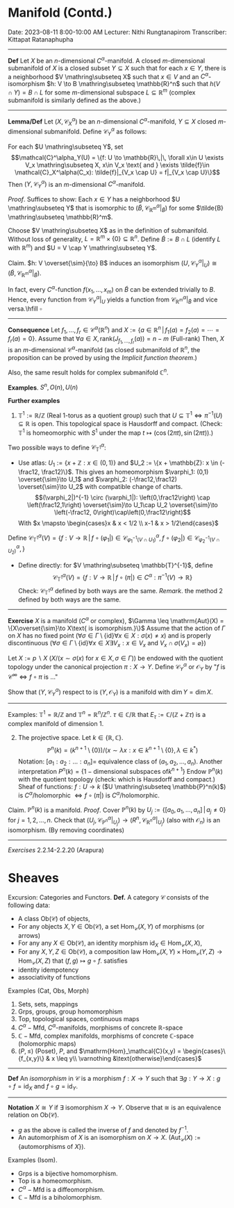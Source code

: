 # Manifold (Contd.)
Date: 2023-08-11 8:00-10:00 AM
Lecturer: Nithi Rungtanapirom
Transcriber: Kittapat Ratanaphupha

---

**Def** Let $X$ be an $n$-dimensional $C^\alpha$-manifold. A closed $m$-dimensional submanifold of $X$ is a closed subset $Y \subseteq X$ such that for each $x\in Y$, there is a neighborhood $V \mathring\subseteq X$ such that $x \in V$ and an $C^\alpha$-isomorphism $h: V \to B \mathring\subseteq \mathbb{R}^n$ such that $h(V \cap Y) = B \cap L$ for some $m$-dimensional subspace $L \subseteq \mathbb{R}^m$ (complex submanifold is similarly defined as the above.)

---

**Lemma/Def** Let $(X, \mathcal{C}^\alpha_X)$ be an $n$-dimensional $C^\alpha$-manifold, $Y \subseteq X$ closed $m$-dimensional submanifold. Define $\mathcal{C}^\alpha_{Y}$ as follows:

For each $U \mathring\subseteq Y$, set
$$\mathcal{C}^\alpha_Y(U) = \{f: U \to \mathbb{R}\,|\, \forall x\in U \exists V_x \mathring\subseteq X, x\in V_x \text{ and } \exists \tilde{f}\in \mathcal{C}_X^\alpha(C_x): \tilde{f}|_{V_x \cap U} = f|_{V_x \cap U}\}$$
Then $(Y, \mathcal{C}^\alpha_Y)$ is an $m$-dimensional $C^\alpha$-manifold.

*Proof*. Suffices to show:
Each $x \in Y$ has a neighborhood $U \mathring\subseteq Y$ that is isomorphic to $(\tilde{B}, \mathcal{C}^{\alpha}_{\mathbb{R}^m}|_{\tilde{B}})$ for some $\tilde{B} \mathring\subseteq \mathbb{R}^m$.

Choose $V \mathring\subseteq X$ as in the definition of submanifold.
Without loss of generality, $L = \mathbb{R}^m \times \{0\} \subseteq \mathbb{R}^n$.
Define $\tilde{B} := B \cap L$ (identify $L$ with $\mathbb{R}^m$) and $U = V \cap Y \mathring\subseteq Y$.

Claim. $h: V \overset{\sim}{\to} B$ induces an isomorphism $(U, \mathcal{C}^\alpha_Y|_U) \cong (\tilde{B}, \mathcal{C}^\alpha_{\mathbb{R}^m}|_{\tilde{B}})$.

In fact, every $C^\alpha$-function $f(x_1, \dots, x_m)$ on $\tilde{B}$ can be extended trivially to $B$.
Hence, every function from $\mathcal{C}^\alpha_Y|_U$ yields a function from $\mathcal{C}^\alpha_{\mathbb{R}^m}|_{\tilde{B}}$ and vice versa.\hfill $\square$

---

**Consequence** Let $f_1, \dots, f_r \in \mathcal{C}^\alpha(\mathbb{R}^n)$ and $X := \{a \in \mathbb{R}^n\,|\,f_1(a) = f_2(a) = \cdots = f_r(a) = 0\}$.
Assume that $\forall a \in X, \mathrm{rank}(J_{f_1,\dots,f_r}(a)) = n-m$ (Full-rank)
Then, $X$ is an $m$-dimensional $\mathcal{C}^\alpha$-manifold (as closed submanifold of $\mathbb{R}^n$, the proposition can be proved by using the *Implicit function theorem*.)

Also, the same result holds for complex submanifold $\mathbb{C}^n$.

**Examples**. $S^n, O(n), U(n)$

**Further examples**

1. $\mathbb{T}^1 := \mathbb{R} / \mathbb{Z}$ (Real 1-torus as a quotient group) such that $U \subseteq \mathbb{T}^1 \iff \pi^{-1}(U) \subseteq \mathbb{R}$ is open. This topological space is Hausdorff and compact. (Check: $\mathbb{T}^1$ is homeomorphic with $S^1$ under the map $t \mapsto (\cos(2\pi t), \sin(2\pi t))$.)

Two possible ways to define $\mathcal{C}^\alpha_{\mathbb{T}^1}$:

- Use atlas: $U_1 := \{x + \mathbb{Z} : x \in (0,1)\}$ and $U_2 := \{x + \mathbb{Z}: x \in (-\frac12, \frac12)\}$. This gives an homeomorphism $\varphi_1: (0,1) \overset{\sim}\to U_1$ and $\varphi_2: (-\frac12,\frac12) \overset{\sim}\to U_2$ with compatible change of charts.
$$(\varphi_2|)^{-1} \circ (\varphi_1|): \left(0,\frac12\right) \cap \left(\frac12,1\right) \overset{\sim}\to U_1\cap U_2 \overset{\sim}\to \left(-\frac12, 0\right)\cap\left(0,\frac12\right)$$
With $x \mapsto \begin{cases}x & x < 1/2 \\ x-1 & x > 1/2\end{cases}$

Define $\mathcal{C}^\alpha_{\mathbb{T}^1}(V) = \{f: V \to \mathbb{R}\,|\, f\circ(\varphi_1|)\in \mathcal{C}^\alpha_{\varphi^{-1}_1(V\cap U_1)}, f\circ(\varphi_2|)\in \mathcal{C}^\alpha_{\varphi^{-1}_2(V\cap U_2)},\}$

- Define directly: for $V \mathring\subseteq \mathbb{T}^{-1}$, define $$\mathcal{C}^\alpha_{\mathbb{T}^1}(V) = \{f: V \to \mathbb{R}\,|\, f\circ (\pi|) \in C^\alpha: \pi^{-1}(V) \to \mathbb{R}\}$$
Check: $\mathcal{C}^\alpha_{\mathbb{T}^1}$ defined by both ways are the same.
*Remark*. the method 2 defined by both ways are the same.

---

**Exercise** $X$ is a manifold ($C^\alpha$ or complex), $\Gamma \leq \mathrm{Aut}(X) = \{X\overset{\sim}\to X\text{ is isomorphism.}\}$
Assume that the action of $\Gamma$ on $X$ has no fixed point ($\forall \sigma \in \Gamma \setminus \{\mathrm{id}\} \forall x\in X: \sigma(x) \neq x$) and is properly discontinuous ($\forall \sigma \in \Gamma \setminus \{\mathrm{id}\} \forall x \in X \exists V_x: x \in V_x\text{ and }V_x \cap \sigma(V_x) = \varnothing\}$)

Let $X := p\backslash X$ ($X / (x\sim \sigma(x)\text{ for }x\in X, \sigma \in \Gamma)$) be endowed with the quotient topology under the canonical projection $\pi: X\to Y$. Define $\mathcal{C}^\alpha_Y$ or $\mathcal{O}_Y$ by "$f$ is $\mathcal{C}^\infty \iff f \circ \pi$ is ..."

Show that $(Y,\mathcal{C}^\alpha_Y)$ respect to is $(Y,\mathcal{O}_Y)$ is a manifold with $\dim Y = \dim X$.

---

Examples: $\mathbb{T}^1 = \mathbb{R}/\mathbb{Z}$ and $\mathbb{T}^n = \mathbb{R}^n / \mathbb{Z}^n$.
$\tau \in \mathbb{C}/\mathbb{R}$ that $E_\tau := \mathbb{C} / (\mathbb{Z} + \mathbb{Z}\tau)$ is a complex manifold of dimension 1.

2. The projective space. Let $k \in \{\mathbb{R}, \mathbb{C}\}$. $$\mathbb{P}^n(k) = (k^{n+1} \setminus\{0\}) / (x \sim \lambda x: x \in k^{n+1}\setminus\{0\}, \lambda \in k^*)$$
Notation: $[a_1: a_2: \dots : a_n] =$ equivalence class of $(a_1, a_2, \dots, a_n)$.
Another interpretation $P^n(k) = \{1-\text{dimensional subspaces of} k^{n+1}\}$
Endow $\mathbb{P}^n(k)$ with the quotient topology (check: which is Hausdorff and compact.)
Sheaf of functions: $f: U \to k$ ($U \mathring\subseteq \mathbb{P}^n(k)$) is $C^\alpha$/holomorphic $\iff f\circ(\pi|)$ is $C^\alpha$/holomorphic.

Claim. $\mathbb{P}^n(k)$ is a manifold.
*Proof*. Cover $\mathbb{P}^n(k)$ by $U_j := \{[a_0, a_1, \dots, a_n]\,|\,a_j \neq 0\}$ for $j = 1,2,\dots,n$.
Check that $(U_j,\mathcal{C}^\alpha_{\mathbb{P}^n}|_{U_j}) \to (R^n,\mathcal{C}^\alpha_{\mathbb{R}^n}|_{U_j})$ (also with $\mathcal{O}_n$) is an isomorphism.
(By removing coordinates)

---

*Exercises* 2.2.14-2.2.20 (Arapura)

# Sheaves

Excursion: Categories and Functors.
**Def.** A category $\mathcal{C}$ consists of the following data:

- A class $\mathrm{Ob}(\mathcal{C})$ of objects,
- For any objects $X,Y \in \mathrm{Ob}(\mathcal{C})$, a set $\mathrm{Hom}_\mathcal{C}(X,Y)$ of morphisms (or arrows)
- For any any $X \in \mathrm{Ob}(\mathcal{C})$, an identity morphism $\text{id}_X \in \mathrm{Hom}_{\mathcal{C}}(X,X)$,
- For any $X,Y,Z \in \mathrm{Ob}(\mathcal{C})$, a composition law $\mathrm{Hom}_\mathcal{C}(X,Y) \times \mathrm{Hom}_\mathcal{C}(Y,Z) \to \mathrm{Hom}_\mathcal{C}(X,Z)$ that $(f,g) \mapsto g\circ f$.
satisfies
- identity idempotency
- associativity of functions

Examples (Cat, Obs, Morph)

1. $\mathrm{Sets}$, sets, mappings
2. $\mathrm{Grps}$, groups, group homomorphism
3. $\mathrm{Top}$, topological spaces, continuous maps
4. $C^\alpha-\text{Mfd}$, $C^\alpha$-manifolds, morphisms of concrete $\mathbb{R}$-space
5. $\mathbb{C}-\text{Mfd}$, complex manifolds, morphisms of concrete $\mathbb{C}$-space (holomorphic maps)
6. $(P, \leq)$ (Poset), $P$, and $\mathrm{Hom}_\mathcal{C}(x,y) = \begin{cases}\{f_{x,y}\} & x \leq y\\ \varnothing &\text{otherwise}\end{cases}$

---

**Def** An *isomorphism* in $\mathcal{C}$ is a morphism $f: X \to Y$ such that $\exists g: Y \to X: g\circ f = \mathrm{id}_X$ and $f\circ g = \mathrm{id}_Y$.

---

**Notation** $X \cong Y$ if $\exists$ isomorphism $X \to Y$.
Observe that $\cong$ is an equivalence relation on $\mathrm{Ob}(\mathcal{C})$.

- $g$ as the above is called the inverse of $f$ and denoted by $f^{-1}$.
- An automorphism of $X$ is an isomorphism on $X \to X$. ($\mathrm{Aut}_\mathcal{C}(X) := \{\text{automorphisms of }X\}$).

Examples (Isom).

- $\mathrm{Grps}$ is a bijective homomorphism.
- $\mathrm{Top}$ is a homeomorphism.
- $C^\alpha-\text{Mfd}$ is a diffeomorphism.
- $\mathbb{C}-\text{Mfd}$ is a biholomorphism.